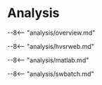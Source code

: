 # Analysis

--8<-- "analysis/overview.md"

--8<-- "analysis/hvsrweb.md"

--8<-- "analysis/matlab.md"

--8<-- "analysis/swbatch.md"
